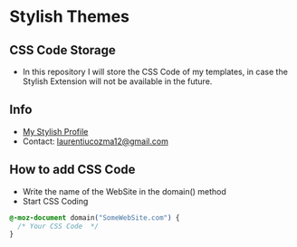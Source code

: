 # Stylish Themes

## CSS Code Storage

- In this repository I will store the CSS Code of my templates, in case the Stylish Extension will not be available in the future.

## Info

- [My Stylish Profile](https://userstyles.org/user-profile/3767261)
- Contact: laurentiucozma12@gmail.com

## How to add CSS Code

- Write the name of the WebSite in the domain() method
- Start CSS Coding

```css
@-moz-document domain("SomeWebSite.com") {
  /* Your CSS Code  */
}
```
